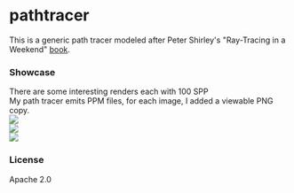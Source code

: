 # pathtracer
This is a generic path tracer modeled after Peter Shirley's "Ray-Tracing in a Weekend" [book](https://raytracing.github.io/books/RayTracingInOneWeekend.html).

### Showcase
There are some interesting renders each with 100 SPP  
My path tracer emits PPM files, for each image, I added a viewable PNG copy.  
![][basic]  
![][random]  
![][colored_spheres]  

### License
Apache 2.0

[basic]:https://github.com/AregevDev/pathtracer/blob/master/renders/basic.png
[random]:https://github.com/AregevDev/pathtracer/blob/master/renders/random.png
[colored_spheres]:https://github.com/AregevDev/pathtracer/blob/master/renders/colored_spheres.png